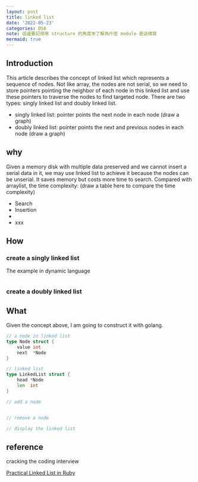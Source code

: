 ```yaml
---
layout: post
title: linked list
date: '2022-05-23'
categories: DSA
note: 這邊要記得用 structure 的角度來了解為什麼 module 是這樣寫
mermaid: true
---
```


## Introduction

This article describes the concept of linked list which represents a sequence of nodes. Not like array, the nodes are not serial, so we need to store pointers pointing the neighbor of each node in this linked list and use these pointers to traverse the nodes to find targeted node. There are two types: singly linked list and doubly linked list.

* singly linked list: pointer points the next node in each node
(draw a graph)
* doubly linked list: pointer points the next and previous nodes in each node
(draw a graph)

## why

Given a memory disk with multiple data preserved and we cannot insert a serial data in it, we may use linked list to achieve it because the nodes can be unserial. It saves memory but costs more time to search. Compared with arraylist, the time complexity: (draw a table here to compare the time complexity)

* Search
* Insertion
* 
* xxx

## How

### create a singly linked list

The example in dynamic language

```ruby

```

### create a doubly linked list

## What

Given the concept above, I am going to construct it with golang.

```go
// a node in linked list
type Node struct {
    value int
    next  *Node
}

// linked list
type LinkedList struct {
    head *Node
    len  int
}

// add a node


// remove a node

// display the linked list
```

## reference

cracking the coding interview

[Practical Linked List in Ruby](https://www.rubyguides.com/2017/08/ruby-linked-list/)
